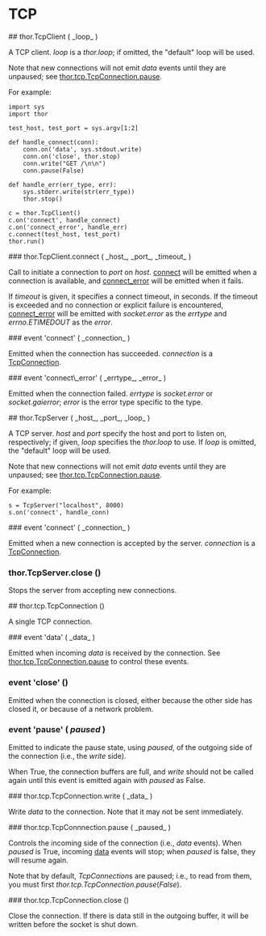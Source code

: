 # TCP


<span id="TcpClient"/>
## thor.TcpClient ( _loop_ ) 

A TCP client. _loop_ is a *thor.loop*; if omitted, the "default" loop will be used.

Note that new connections will not emit *data* events until they are unpaused;  see [thor.tcp.TcpConnection.pause](#pause).

For example:

    import sys
    import thor

    test_host, test_port = sys.argv[1:2]
    
    def handle_connect(conn):
        conn.on('data', sys.stdout.write)
        conn.on('close', thor.stop)
        conn.write("GET /\n\n")
        conn.pause(False)
        
    def handle_err(err_type, err):
        sys.stderr.write(str(err_type))
        thor.stop()

    c = thor.TcpClient()
    c.on('connect', handle_connect)
    c.on('connect_error', handle_err)
    c.connect(test_host, test_port)
    thor.run()


<span id="client_connect"/>
### thor.TcpClient.connect ( _host_, _port_, _timeout_ ) 

Call to initiate a connection to _port_ on _host_. [connect](#client_connect_event) will be emitted when a connection is available, and [connect_error](#connect_error) will be emitted when it fails.

If _timeout_ is given, it specifies a connect timeout, in seconds. If the  timeout is exceeded and no connection or explicit failure is encountered, [connect_error](#connect_error) will be emitted with *socket.error* as the _errtype_ and  *errno.ETIMEDOUT* as the _error_.


<span id="client_connect_event"/>
### event 'connect' ( _connection_ ) 

Emitted when the connection has succeeded. _connection_ is a [TcpConnection](#TcpConnection).


<span id="connect_error"/>
### event 'connect\_error' ( _errtype_, _error_ )  

Emitted when the connection failed. _errtype_ is *socket.error* or  *socket.gaierror*; _error_ is the error type specific to the type. 


<span id="TcpServer"/>
## thor.TcpServer ( _host_, _port_, _loop_ ) 

A TCP server. _host_ and _port_ specify the host and port to listen on,  respectively; if given, _loop_ specifies the *thor.loop* to use. If _loop_ is omitted, the "default" loop will be used.

Note that new connections will not emit *data* events until they are unpaused;  see [thor.tcp.TcpConnection.pause](#pause).

For example:

    s = TcpServer("localhost", 8000)
    s.on('connect', handle_conn)


<span id="server_connect_event"/>
### event 'connect' ( _connection_ ) 

Emitted when a new connection is accepted by the server. _connection_ is a [TcpConnection](#TcpConnection).

### thor.TcpServer.close () <span id="server_close"/>

Stops the server from accepting new connections.


<span id="TcpConnection"/>
## thor.tcp.TcpConnection () 

A single TCP connection.


<span id="data_event"/>
### event 'data' ( _data_ ) 

Emitted when incoming _data_ is received by the connection. See [thor.tcp.TcpConnection.pause](#pause) to control these events.


### event 'close' () <span id="close_event"/>

Emitted when the connection is closed, either because the other side has closed it, or because of a network problem.


### event 'pause' ( _paused_ ) <span id="pause_event"/>

Emitted to indicate the pause state, using _paused_, of the outgoing side of the connection (i.e., the *write* side).

When True, the connection buffers are full, and *write* should not be called again until this event is emitted again with _paused_ as False.


<span id="write"/>
### thor.tcp.TcpConnection.write ( _data_ ) 

Write _data_ to the connection. Note that it may not be sent immediately.


<span id="pause"/>
### thor.tcp.TcpConnnection.pause ( _paused_ ) 

Controls the incoming side of the connection (i.e., *data* events). When  _paused_ is True, incoming [data](#data_event) events will stop; when _paused_ is false, they will resume again.

Note that by default, *TcpConnection*s are paused; i.e., to read from them, you must first *thor.tcp.TcpConnection.pause*(_False_).


<span id="close"/>
### thor.tcp.TcpConnection.close () 

Close the connection. If there is data still in the outgoing buffer, it will be written before the socket is shut down.
